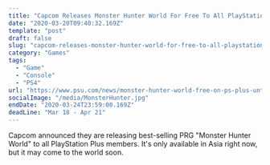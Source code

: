 ```yaml
---
title: "Capcom Releases Monster Hunter World For Free To All PlayStation Plus Members"
date: "2020-03-20T09:40:32.169Z"
template: "post"
draft: false
slug: "capcom-releases-monster-hunter-world-for-free-to-all-playstation-plus-members"
category: "Games"
tags:
  - "Game"
  - "Console"
  - "PS4"
url: "https://www.psu.com/news/monster-hunter-world-free-on-ps-plus-until-april-21/"
socialImage: "/media/MonsterHunter.jpg"
endDate: "2020-03-24T23:59:00.169Z"
deadLine: "Mar 18 - Apr 21"
---
```


Capcom announced they are releasing best-selling PRG "Monster Hunter World" to all PlayStation Plus members. It's only available in Asia right now, but it may come to the world soon.